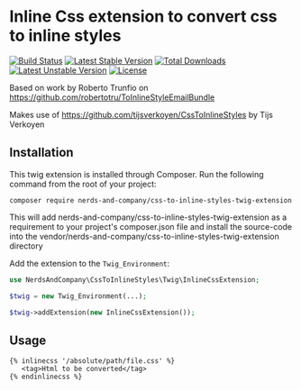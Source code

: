 # Inline Css extension to convert css to inline styles
[![Build Status](https://travis-ci.org/nerds-and-company/css-to-inline-styles-twig-extension.svg?branch=master)](https://travis-ci.org/nerds-and-company/css-to-inline-styles-twig-extension)
[![Latest Stable Version](https://poser.pugx.org/nerds-and-company/css-to-inline-styles-twig-extension/v/stable)](https://packagist.org/packages/nerds-and-company/css-to-inline-styles-twig-extension) [![Total Downloads](https://poser.pugx.org/nerds-and-company/css-to-inline-styles-twig-extension/downloads)](https://packagist.org/packages/nerds-and-company/css-to-inline-styles-twig-extension) [![Latest Unstable Version](https://poser.pugx.org/nerds-and-company/css-to-inline-styles-twig-extension/v/unstable)](https://packagist.org/packages/nerds-and-company/css-to-inline-styles-twig-extension) [![License](https://poser.pugx.org/nerds-and-company/css-to-inline-styles-twig-extension/license)](https://packagist.org/packages/nerds-and-company/css-to-inline-styles-twig-extension)

Based on work by Roberto Trunfio on https://github.com/robertotru/ToInlineStyleEmailBundle

Makes use of https://github.com/tijsverkoyen/CssToInlineStyles by Tijs Verkoyen

## Installation

This twig extension is installed through Composer. Run the following command from the root of your project:

`composer require nerds-and-company/css-to-inline-styles-twig-extension`

This will add nerds-and-company/css-to-inline-styles-twig-extension as a requirement to your project's composer.json file and install the source-code into the vendor/nerds-and-company/css-to-inline-styles-twig-extension directory

Add the extension to the `Twig_Environment`:

```php
use NerdsAndCompany\CssToInlineStyles\Twig\InlineCssExtension;

$twig = new Twig_Environment(...);

$twig->addExtension(new InlineCssExtension());
```

## Usage
```
{% inlinecss '/absolute/path/file.css' %}
   <tag>Html to be converted</tag>
{% endinlinecss %}
```
